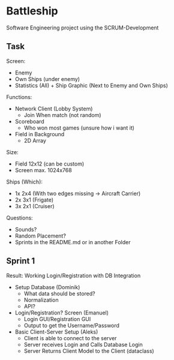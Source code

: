 # Battleship
  Software Engineering project using the SCRUM-Development

## Task 

Screen:
 - Enemy
 - Own Ships (under enemy)
 - Statistics (All) + Ship Graphic (Next to Enemy and Own Ships)

Functions:
 - Network Client (Lobby System)
    - Join When match (not random)
 - Scoreboard
    - Who won most games (unsure how i want it)
 - Field in Background
    - 2D Array

Size:
 - Field 12x12 (can be custom)
 - Screen max. 1024x768

Ships (Which):
 - 1x 2x4 (With two edges missing -> Aircraft Carrier)
 - 2x 3x1 (Frigate)
 - 3x 2x1 (Cruiser)
 
Questions:
 - Sounds?
 - Random Placement?
 - Sprints in the README.md or in another Folder

## Sprint 1

Result: Working Login/Registration with DB Integration

 - Setup Database (Dominik)
    - What data should be stored?
    - Normalization
    - API?
 - Login/Registration? Screen (Emanuel)
    - Login GUI/Registration GUI
    - Output to get the Username/Password
 - Basic Client-Server Setup (Aleks)
    - Client is able to connect to the server
    - Server receives Login and Calls Database Login
    - Server Returns Client Model to the Client (dataclass)
